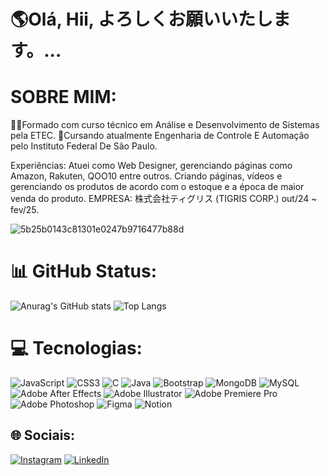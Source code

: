 <H1 class="titulo">🌎Olá, Hii, よろしくお願いいたします。...</H1>

# SOBRE MIM:
🧑‍🎓Formado com curso técnico em Análise e Desenvolvimento de Sistemas pela ETEC.
📝Cursando atualmente Engenharia de Controle E Automação pelo Instituto Federal De São Paulo.

Experiências:
Atuei como Web Designer, gerenciando páginas como Amazon, Rakuten, QOO10 entre outros. Criando páginas, vídeos e gerenciando os produtos de acordo com o estoque e a época de maior venda do produto.
EMPRESA: 株式会社ティグリス (TIGRIS CORP.) out/24 ~ fev/25.

![5b25b0143c81301e0247b9716477b88d](https://github.com/user-attachments/assets/8ca9ee9f-dd14-4a4d-8a5f-b767fa1ff69e)



# 📊 GitHub Status:
![Anurag's GitHub stats](https://github-readme-stats.vercel.app/api?username=CaioYagi&show_icons=true&theme=graywhite)            ![Top Langs](https://github-readme-stats.vercel.app/api/top-langs/?username=CaioYagi&layout=compact&theme=graywhite)



# 💻 Tecnologias:
![JavaScript](https://img.shields.io/badge/javascript-%23323330.svg?style=for-the-badge&logo=javascript&logoColor=%23F7DF1E) 
![CSS3](https://img.shields.io/badge/css3-%231572B6.svg?style=for-the-badge&logo=css3&logoColor=white) 
![C](https://img.shields.io/badge/c-%2300599C.svg?style=for-the-badge&logo=c&logoColor=white) 
![Java](https://img.shields.io/badge/java-%23ED8B00.svg?style=for-the-badge&logo=openjdk&logoColor=white) 
![Bootstrap](https://img.shields.io/badge/bootstrap-%238511FA.svg?style=for-the-badge&logo=bootstrap&logoColor=white)
![MongoDB](https://img.shields.io/badge/MongoDB-%234ea94b.svg?style=for-the-badge&logo=mongodb&logoColor=white)
![MySQL](https://img.shields.io/badge/mysql-4479A1.svg?style=for-the-badge&logo=mysql&logoColor=white)
![Adobe After Effects](https://img.shields.io/badge/Adobe%20After%20Effects-9999FF.svg?style=for-the-badge&logo=Adobe%20After%20Effects&logoColor=white)
![Adobe Illustrator](https://img.shields.io/badge/adobe%20illustrator-%23FF9A00.svg?style=for-the-badge&logo=adobe%20illustrator&logoColor=white)
![Adobe Premiere Pro](https://img.shields.io/badge/Adobe%20Premiere%20Pro-9999FF.svg?style=for-the-badge&logo=Adobe%20Premiere%20Pro&logoColor=white) 
![Adobe Photoshop](https://img.shields.io/badge/adobe%20photoshop-%2331A8FF.svg?style=for-the-badge&logo=adobe%20photoshop&logoColor=white)
![Figma](https://img.shields.io/badge/figma-%23F24E1E.svg?style=for-the-badge&logo=figma&logoColor=white)
![Notion](https://img.shields.io/badge/Notion-%23000000.svg?style=for-the-badge&logo=notion&logoColor=white)
      


## 🌐 Sociais:
[![Instagram](https://img.shields.io/badge/Instagram-%23E4405F.svg?logo=Instagram&logoColor=white)](https://instagram.com/caio_yagi) 
[![LinkedIn](https://img.shields.io/badge/LinkedIn-%230077B5.svg?logo=linkedin&logoColor=white)](https://linkedin.com/in/Caio-Hiroki-Yagi) 


